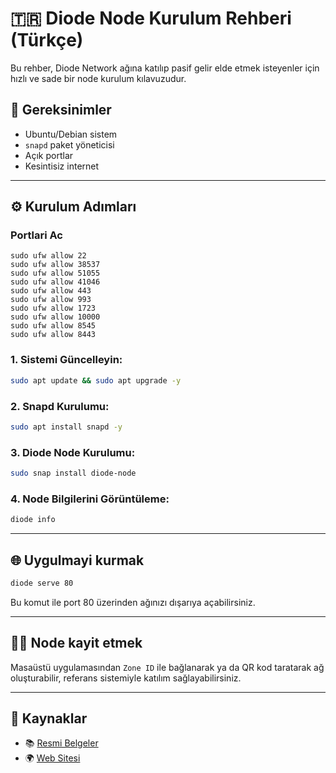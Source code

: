 # 🇹🇷 Diode Node Kurulum Rehberi (Türkçe)

Bu rehber, Diode Network ağına katılıp pasif gelir elde etmek isteyenler için hızlı ve sade bir node kurulum kılavuzudur.

## 🧱 Gereksinimler

- Ubuntu/Debian sistem  
- `snapd` paket yöneticisi  
- Açık portlar
- Kesintisiz internet

---

## ⚙️ Kurulum Adımları

### Portlari Ac
```
sudo ufw allow 22
sudo ufw allow 38537
sudo ufw allow 51055
sudo ufw allow 41046
sudo ufw allow 443
sudo ufw allow 993
sudo ufw allow 1723
sudo ufw allow 10000
sudo ufw allow 8545
sudo ufw allow 8443
```

### 1. Sistemi Güncelleyin:
```bash
sudo apt update && sudo apt upgrade -y
```

### 2. Snapd Kurulumu:
```bash
sudo apt install snapd -y
```

### 3. Diode Node Kurulumu:
```bash
sudo snap install diode-node
```

### 4. Node Bilgilerini Görüntüleme:
```bash
diode info
```

---

## 🌐 Uygulmayi kurmak

```bash
diode serve 80
```

Bu komut ile port 80 üzerinden ağınızı dışarıya açabilirsiniz.

---

## 🧑‍💻 Node kayit etmek

Masaüstü uygulamasından `Zone ID` ile bağlanarak ya da QR kod taratarak ağ oluşturabilir, referans sistemiyle katılım sağlayabilirsiniz.

---

## 🔗 Kaynaklar

- 📚 [Resmi Belgeler](https://network.docs.diode.io)  
- 🌍 [Web Sitesi](https://diodenetwork.io)
